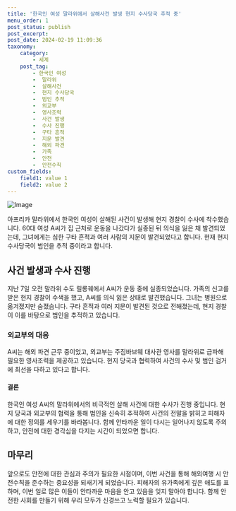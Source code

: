 ```yaml
---
title: '한국인 여성 말라위에서 살해사건 발생 현지 수사당국 추적 중'
menu_order: 1
post_status: publish
post_excerpt: 
post_date: 2024-02-19 11:09:36
taxonomy:
    category:
        - 세계
    post_tag:
        - 한국인 여성
        -  말라위
        -  살해사건
        -  현지 수사당국
        -  범인 추적
        -  외교부
        -  영사조력
        -  사건 발생
        -  수사 진행
        -  구타 흔적
        -  지문 발견
        -  해외 파견
        -  가족
        -  안전
        -  안전수칙
custom_fields:
    field1: value 1
    field2: value 2
---
```


![Image](https://imgnews.pstatic.net/image/005/2024/02/13/2024021305553139166_1707771331_0019157267_20240213083701302.jpg?type=w647)

아프리카 말라위에서 한국인 여성이 살해된 사건이 발생해 현지 경찰이 수사에 착수했습니다. 60대 여성 A씨가 집 근처로 운동을 나갔다가 실종된 뒤 의식을 잃은 채 발견되었는데, 그녀에게는 심한 구타 흔적과 여러 사람의 지문이 발견되었다고 합니다. 현재 현지 수사당국이 범인을 추적 중이라고 합니다.
## 사건 발생과 수사 진행
지난 7일 오전 말라위 수도 릴롱궤에서 A씨가 운동 중에 실종되었습니다. 가족의 신고를 받은 현지 경찰이 수색을 했고, A씨를 의식 잃은 상태로 발견했습니다. 그녀는 병원으로 옮겨졌지만 숨졌습니다. 구타 흔적과 여러 지문이 발견된 것으로 전해졌는데, 현지 경찰이 이를 바탕으로 범인을 추적하고 있습니다.
### 외교부의 대응
A씨는 해외 파견 근무 중이었고, 외교부는 주짐바브웨 대사관 영사를 말라위로 급파해 필요한 영사조력을 제공하고 있습니다. 현지 당국과 협력하여 사건의 수사 및 범인 검거에 최선을 다하고 있다고 합니다.
#### 결론
한국인 여성 A씨의 말라위에서의 비극적인 살해 사건에 대한 수사가 진행 중입니다. 현지 당국과 외교부의 협력을 통해 범인을 신속히 추적하여 사건의 전말을 밝히고 피해자에 대한 정의를 세우기를 바라봅니다. 함께 안타까운 일이 다시는 일어나지 않도록 주의하고, 안전에 대한 경각심을 다지는 시간이 되었으면 합니다.
## 마무리
앞으로도 안전에 대한 관심과 주의가 필요한 시점이며, 이번 사건을 통해 해외여행 시 안전수칙을 준수하는 중요성을 되새기게 되었습니다. 피해자의 유가족에게 깊은 애도를 표하며, 이번 일로 많은 이들이 안타까운 마음을 안고 있음을 잊지 말아야 합니다. 함께 안전한 사회를 만들기 위해 우리 모두가 신경쓰고 노력할 필요가 있습니다.
